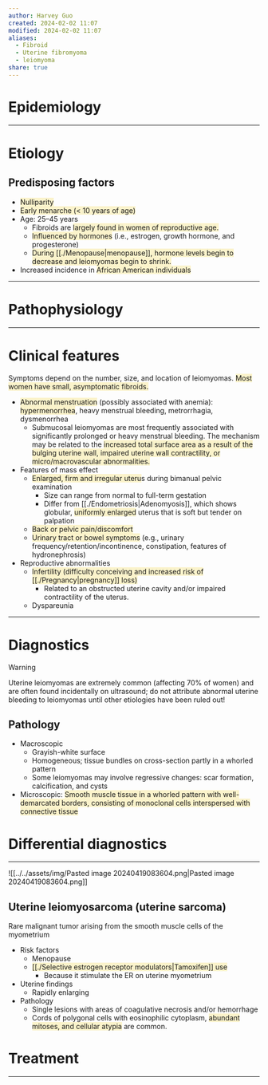 ```yaml
---
author: Harvey Guo
created: 2024-02-02 11:07
modified: 2024-02-02 11:07
aliases:
  - Fibroid
  - Uterine fibromyoma
  - leiomyoma
share: true
---
```

# Epidemiology


---
# Etiology
## Predisposing factors
- <span style="background:rgba(240, 200, 0, 0.2)">Nulliparity</span>
- <span style="background:rgba(240, 200, 0, 0.2)">Early menarche (&lt; 10 years of age)</span>
- Age: 25–45 years
	- Fibroids are <span style="background:rgba(240, 200, 0, 0.2)">largely found in women of reproductive age.</span>
	- <span style="background:rgba(240, 200, 0, 0.2)">Influenced by hormones</span> (i.e., estrogen, growth hormone, and progesterone)
	- <span style="background:rgba(240, 200, 0, 0.2)">During [[./Menopause|menopause]], hormone levels begin to decrease and leiomyomas begin to shrink.</span>
- Increased incidence in <span style="background:rgba(240, 200, 0, 0.2)">African American individuals </span>


---
# Pathophysiology


---
# Clinical features
Symptoms depend on the number, size, and location of leiomyomas. <span style="background:rgba(240, 200, 0, 0.2)">Most women have small, asymptomatic fibroids.</span>
- <span style="background:rgba(240, 200, 0, 0.2)">Abnormal menstruation</span> (possibly associated with anemia): <span style="background:rgba(240, 200, 0, 0.2)">hypermenorrhea</span>, heavy menstrual bleeding, metrorrhagia, dysmenorrhea
	- Submucosal leiomyomas are most frequently associated with significantly prolonged or heavy menstrual bleeding. The mechanism may be related to the <span style="background:rgba(240, 200, 0, 0.2)">increased total surface area as a result of the bulging uterine wall, impaired uterine wall contractility, or micro/macrovascular abnormalities.</span>
- Features of mass effect
	- <span style="background:rgba(240, 200, 0, 0.2)">Enlarged, firm and irregular uteru</span>s during bimanual pelvic examination 
		- Size can range from normal to full-term gestation
		- Differ from [[./Endometriosis|Adenomyosis]], which shows globular, <span style="background:rgba(240, 200, 0, 0.2)">uniformly enlarged</span> uterus that is soft but tender on palpation
	- <span style="background:rgba(240, 200, 0, 0.2)">Back or pelvic pain/discomfort </span>
	- <span style="background:rgba(240, 200, 0, 0.2)">Urinary tract or bowel symptoms</span> (e.g., urinary frequency/retention/incontinence, constipation, features of hydronephrosis) 
- Reproductive abnormalities
	- <span style="background:rgba(240, 200, 0, 0.2)">Infertility (difficulty conceiving and increased risk of [[./Pregnancy|pregnancy]] loss) </span>
		- Related to an obstructed uterine cavity and/or impaired contractility of the uterus.
	- Dyspareunia 

---
# Diagnostics
>[!warning] 
>Uterine leiomyomas are extremely common (affecting 70% of women) and are often found incidentally on ultrasound; do not attribute abnormal uterine bleeding to leiomyomas until other etiologies have been ruled out!
## Pathology
- Macroscopic
	- Grayish-white surface
	- Homogeneous; tissue bundles on cross-section partly in a whorled pattern
	- Some leiomyomas may involve regressive changes: scar formation, calcification, and cysts
- Microscopic: <span style="background:rgba(240, 200, 0, 0.2)">Smooth muscle tissue in a whorled pattern with well-demarcated borders, consisting of monoclonal cells interspersed with connective tissue</span>


# Differential diagnostics
---
![[../../assets/img/Pasted image 20240419083604.png|Pasted image 20240419083604.png]]
## Uterine leiomyosarcoma (uterine sarcoma)
Rare malignant tumor arising from the smooth muscle cells of the myometrium
- Risk factors
	- Menopause
	- <span style="background:rgba(240, 200, 0, 0.2)">[[./Selective estrogen receptor modulators|Tamoxifen]] use</span>
		- Because it stimulate the ER on uterine myometrium
- Uterine findings
	- Rapidly enlarging
- Pathology
	- Single lesions with areas of coagulative necrosis and/or hemorrhage
	- Cords of polygonal cells with eosinophilic cytoplasm, <span style="background:rgba(240, 200, 0, 0.2)">abundant mitoses, and cellular atypia</span> are common.
# Treatment


---
